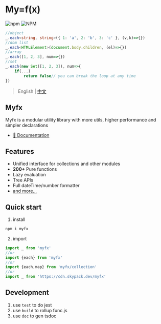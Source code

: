 # My=f(x)
![npm](https://img.shields.io/npm/v/myfx?style=plastic)
![NPM](https://img.shields.io/npm/l/myfx)

```ts
//object
_.each<string, string>({ 1: 'a', 2: 'b', 3: 'c' }, (v,k)=>{})
//dom list
_.each<HTMLElement>(document.body.children, (el)=>{})
//array
_.each([1, 2, 3], num=>{})
//set
_.each(new Set([1, 2, 3]), num=>{
    if(...)
        return false// you can break the loop at any time
})
```
> English | [中文](./README_ZH.md)

## Myfx
Myfx is a modular utility library with more utils, higher performance and simpler declarations

- [📑 Documentation](https://holyhigh2.github.io/myfx/)

## Features
- Unified interface for collections and other modules
- **200+** Pure functions
- Lazy evaluation
- Tree APIs
- Full dateTime/number formatter
- [and more...](https://holyhigh2.github.io/myfx/api/readme/)

## Quick start
1. install
```sh
npm i myfx
```
2. import
```ts
import _ from 'myfx'
//or
import {each} from 'myfx'
//or
import {each,map} from 'myfx/collection'
//or
import _ from 'https://cdn.skypack.dev/myfx'
```

## Development
1. use `test` to do jest 
2. use `build` to rollup func.js
3. use `doc` to gen tsdoc
